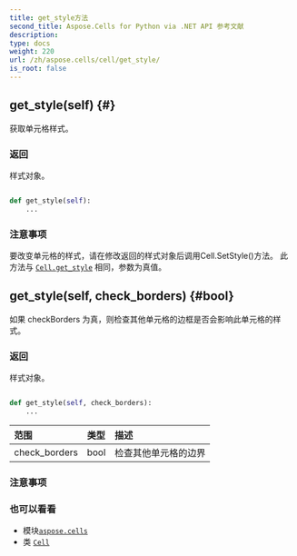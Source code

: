 ```yaml
---
title: get_style方法
second_title: Aspose.Cells for Python via .NET API 参考文献
description:
type: docs
weight: 220
url: /zh/aspose.cells/cell/get_style/
is_root: false
---
```

##  get_style(self) {#}
获取单元格样式。


### 返回

样式对象。


```python

def get_style(self):
    ...
```


### 注意事项

要改变单元格的样式，请在修改返回的样式对象后调用Cell.SetStyle()方法。
此方法与 [`Cell.get_style`](/cells/python-net/zh/aspose.cells/cell/get_style) 相同，参数为真值。

##  get_style(self, check_borders) {#bool}
如果 checkBorders 为真，则检查其他单元格的边框是否会影响此单元格的样式。


### 返回

样式对象。


```python

def get_style(self, check_borders):
    ...
```


|范围|类型|描述|
| :- | :- | :- |
| check_borders | bool |检查其他单元格的边界|
### 注意事项




### 也可以看看

* 模块[`aspose.cells`](../../)
* 类 [`Cell`](/cells/python-net/zh/aspose.cells/cell)
